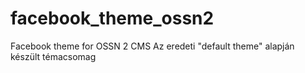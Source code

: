 # facebook_theme_ossn2
Facebook theme for OSSN 2 CMS
Az eredeti "default theme" alapján készült témacsomag
